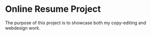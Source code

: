 # Online Resume Project

The purpose of this project is to showcase both my copy-editing and webdesign work.

